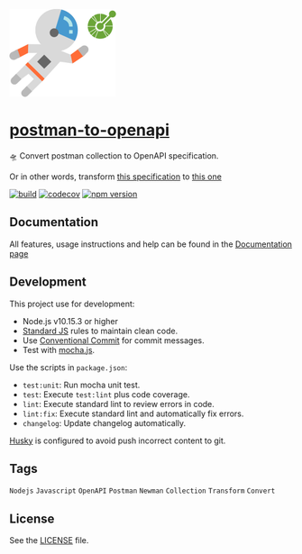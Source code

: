 ![logo](./docs/assets/img/logo.png)

# [postman-to-openapi](https://joolfe.github.io/postman-to-openapi/)

🛸 Convert postman collection to OpenAPI specification.

Or in other words, transform [this specification](https://schema.getpostman.com/json/collection/v2.1.0/collection.json) to [this one](https://swagger.io/specification/)

[![build](https://github.com/joolfe/postman-to-openapi/workflows/Node.js%20CI/badge.svg)](https://github.com/joolfe/postman-to-openapi/actions)
[![codecov](https://codecov.io/gh/joolfe/postman-to-openapi/branch/master/graph/badge.svg)](https://codecov.io/gh/joolfe/postman-to-openapi)
[![npm version](https://badge.fury.io/js/postman-to-openapi.svg)](https://www.npmjs.com/package/postman-to-openapi)

## Documentation

All features, usage instructions and help can be found in the [Documentation page](https://joolfe.github.io/postman-to-openapi/)

## Development

This project use for development:

- Node.js v10.15.3 or higher
- [Standard JS](https://standardjs.com/) rules to maintain clean code.
- Use [Conventional Commit](https://www.conventionalcommits.org/en/v1.0.0/) for commit messages.
- Test with [mocha.js](https://mochajs.org/).

Use the scripts in `package.json`:

- `test:unit`: Run mocha unit test.
- `test`: Execute `test:lint` plus code coverage.
- `lint`: Execute standard lint to review errors in code.
- `lint:fix`: Execute standard lint and automatically fix errors.
- `changelog`: Update changelog automatically.

[Husky](https://www.npmjs.com/package/husky) is configured to avoid push incorrect content to git.

## Tags

`Nodejs` `Javascript` `OpenAPI` `Postman` `Newman` `Collection` `Transform` `Convert`

## License

See the [LICENSE](LICENSE.txt) file.